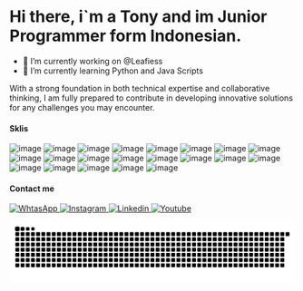 # Hi there, i`m a Tony and im Junior Programmer form Indonesian.

    
- 🔭 I’m currently working on @Leafiess
- 🌱 I’m currently learning Python and Java Scripts

With a strong foundation in both technical expertise and collaborative thinking, I am fully prepared to contribute in developing innovative solutions for any challenges you may encounter. 

#### Sklis

![image](https://img.shields.io/badge/HTML5-E34F26?style=for-the-badge&logo=html5&logoColor=white) ![image](https://img.shields.io/badge/Tailwind_CSS-38B2AC?style=for-the-badge&logo=tailwind-css&logoColor=white) ![image](https://img.shields.io/badge/JavaScript-323330?style=for-the-badge&logo=javascript&logoColor=F7DF1E) ![image](https://img.shields.io/badge/Python-FFD43B?style=for-the-badge&logo=python&logoColor=blue) ![image](https://img.shields.io/badge/Adobe%20after%20affects-CF96FD?style=for-the-badge&logo=Adobe%20after%20effects&logoColor=393665) ![image](https://img.shields.io/badge/Adobe%20Illustrator-FF9A00?style=for-the-badge&logo=adobe%20illustrator&logoColor=white) ![image](https://img.shields.io/badge/Adobe%20Lightroom-31A8FF?style=for-the-badge&logo=Adobe%20Lightroom&logoColor=white) ![image](https://img.shields.io/badge/Adobe%20Photoshop-31A8FF?style=for-the-badge&logo=Adobe%20Photoshop&logoColor=black) ![image](https://img.shields.io/badge/Behance-0054F7?style=for-the-badge&logo=behance&logoColor=white) ![image](https://img.shields.io/badge/Canva-%2300C4CC.svg?&style=for-the-badge&logo=Canva&logoColor=white) ![image](https://img.shields.io/badge/Figma-F24E1E?style=for-the-badge&logo=figma&logoColor=white) ![image](https://img.shields.io/badge/gitignore%20io-204ECF?style=for-the-badge&logo=gitignoredotio&logoColor=white) ![image](https://img.shields.io/badge/Django-092E20?style=for-the-badge&logo=django&logoColor=green) ![image](https://img.shields.io/badge/C%2B%2B-00599C?style=for-the-badge&logo=c%2B%2B&logoColor=white) ![image](https://img.shields.io/badge/Google%20Sheets-34A853?style=for-the-badge&logo=google-sheets&logoColor=white) ![image](https://img.shields.io/badge/Google%20Docs-4285F4?style=for-the-badge&logo=google-docs&logoColor=white) ![image](https://img.shields.io/badge/LibreOffice-18A303?style=for-the-badge&logo=LibreOffice&logoColor=white) ![image](https://img.shields.io/badge/Android-3DDC84?style=for-the-badge&logo=android&logoColor=white) ![image](https://img.shields.io/badge/Fedora-51A2DA?style=for-the-badge&logo=fedora&logoColor=white) ![image](https://img.shields.io/badge/Linux-FCC624?style=for-the-badge&logo=linux&logoColor=black) ![image](https://img.shields.io/badge/Windows_11-0078d4?style=for-the-badge&logo=windows-11&logoColor=white)


#### Contact me

<p align='left'>
    <a href="https://wa.me/message/EGOMF2HZWLUAC1"><img alt="WhtasApp" src="https://img.shields.io/badge/WhatsApp-25D366?style=for-the-badge&logo=whatsapp&logoColor=white">
    <a href="https://www.instagram.com/amed_patoni/"><img alt="Instagram" src="https://img.shields.io/badge/Instagram-E4405F?style=for-the-badge&logo=instagram&logoColor=white">
    <a href="https://www.linkedin.com/in/ahmad-fatoni-15761a289/"><img alt="Linkedin" src="https://img.shields.io/badge/LinkedIn-0077B5?style=for-the-badge&logo=linkedin&logoColor=white">
    <a href="https://www.youtube.com/@ahmadfatoni1234"><img alt="Youtube" src="https://img.shields.io/badge/YouTube-FF0000?style=for-the-badge&logo=youtube&logoColor=white">

</p>

<img src="https://raw.githubusercontent.com/kelalenajalah/kelalenajalah/output/snake.svg" alt="Snake animation" />

###